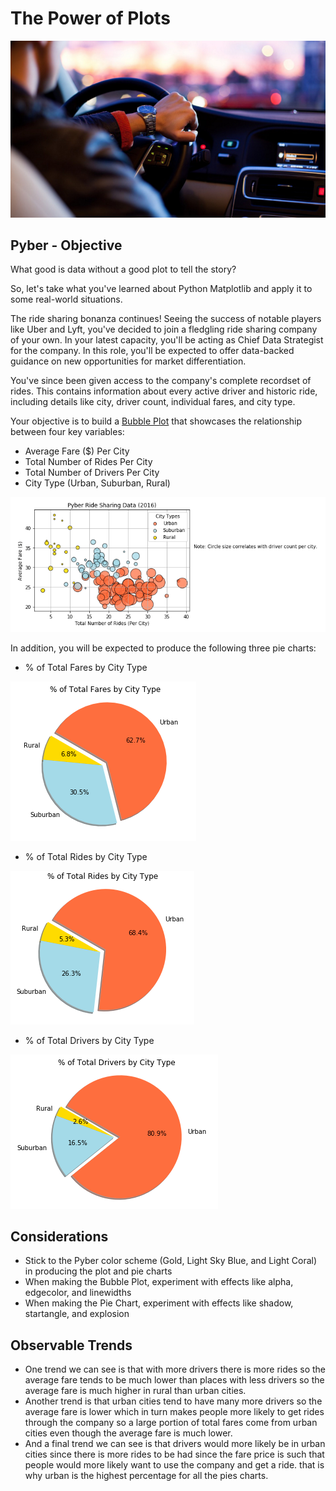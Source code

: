 # The Power of Plots

![](Images/Ride.png)

## Pyber - Objective

What good is data without a good plot to tell the story?

So, let's take what you've learned about Python Matplotlib and apply it to some real-world situations.

The ride sharing bonanza continues! Seeing the success of notable players like Uber and Lyft, you've decided to join a fledgling ride sharing company of your own. In your latest capacity, you'll be acting as Chief Data Strategist for the company. In this role, you'll be expected to offer data-backed guidance on new opportunities for market differentiation.

You've since been given access to the company's complete recordset of rides. This contains information about every active driver and historic ride, including details like city, driver count, individual fares, and city type.

Your objective is to build a [Bubble Plot](https://en.wikipedia.org/wiki/Bubble_chart) that showcases the relationship between four key variables:

* Average Fare ($) Per City
* Total Number of Rides Per City
* Total Number of Drivers Per City
* City Type (Urban, Suburban, Rural)

![](Images/bubblepy.png)

In addition, you will be expected to produce the following three pie charts:

* % of Total Fares by City Type

![](Images/FareCity.png)

* % of Total Rides by City Type

![](Images/RideCity.png)

* % of Total Drivers by City Type

![](Images/DriverCIty.png)

## Considerations

* Stick to the Pyber color scheme (Gold, Light Sky Blue, and Light Coral) in producing the plot and pie charts
* When making the Bubble Plot, experiment with effects like alpha, edgecolor, and linewidths
* When making the Pie Chart, experiment with effects like shadow, startangle, and explosion

## Observable Trends

* One trend we can see is that with more drivers there is more rides so the average fare tends to be much lower than places with less drivers so the average fare is much higher in rural than urban cities.
* Another trend is that urban cities tend to have many more drivers so the average fare is lower which in turn makes people more likely to get rides through the company so a large portion of total fares come from urban cities even though the average fare is much lower.
* And a final trend we can see is that drivers would more likely be in urban cities since there is more rides to be had since the fare price is such that people would more likely want to use the company and get a ride. that is why urban is the highest percentage for all the pies charts.
